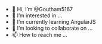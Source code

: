 - 👋 Hi, I’m @Goutham5167
- 👀 I’m interested in ...
- 🌱 I’m currently learning AngularJS
- 💞️ I’m looking to collaborate on ...
- 📫 How to reach me ...

<!---
Goutham5167/Goutham5167 is a ✨ special ✨ repository because its `README.md` (this file) appears on your GitHub profile.
You can click the Preview link to take a look at your changes.
--->
